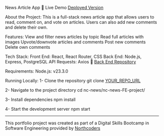 News Article App 📰
Live Demo
[Deployed Version](https://aloisa.netlify.app)

About the Project:
This is a full-stack news article app that allows users to read, comment on, and vote on articles. Users can also add new comments and delete their own.

Features:
View and filter news articles by topic
Read full articles with images
Upvote/downvote articles and comments
Post new comments
Delete own comments

Tech Stack:
Front End: React, React Router, CSS
Back End: Node.js, Express, PostgreSQL
API Requests: Axios
🔗 [Back End Repository](https://github.com/Alsamri/nc_project_news)

Requirements:
Node.js: v23.3.0

Running Locally:
1- Clone the repository
git clone [YOUR_REPO_URL](https://github.com/Alsamri/fe_nc_news.git)

2- Navigate to the project directory
cd nc-news/nc-news-FE-project/

3- Install dependencies
npm install

4- Start the development server
npm start

---

This portfolio project was created as part of a Digital Skills Bootcamp in Software Engineering provided by [Northcoders](https://northcoders.com/)
